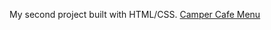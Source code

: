 My second project built with HTML/CSS. [Camper Cafe Menu](https://kanyshaiosmonova.github.io/FreeCodeCamp-Finished-Projects/Responsive-Web-Design-Beta-Course/Cafe-Menu/index.html)
